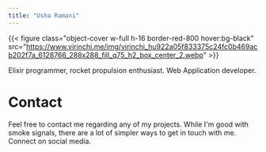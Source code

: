 ```yaml
---
title: "Usha Ramani"
---
```


{{< figure class="object-cover w-full h-16 border-red-800 hover:bg-black" src="https://www.virinchi.me/img/virinchi_hu922a05f833375c24fc0b469acb202f7a_6128766_288x288_fill_q75_h2_box_center_2.webp" >}}

Elixir programmer, rocket propulsion enthusiast. Web Application developer.


# Contact
Feel free to contact me regarding any of my projects. While I'm good with smoke signals, there are a lot of simpler ways to get in touch with me. Connect on social media.
